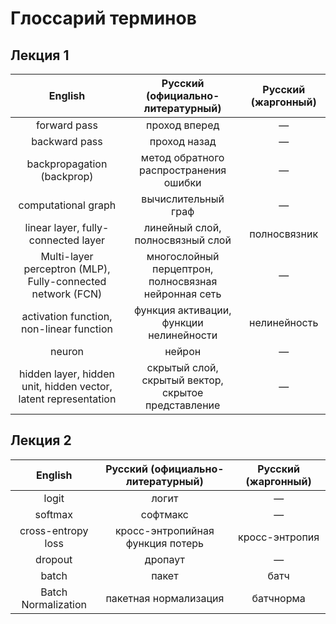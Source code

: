 # Глоссарий терминов

## Лекция 1

|                             English                             |          Русский (официально-литературный)           |   Русский (жаргонный)   |
|:---------------------------------------------------------------:|:----------------------------------------------------:|:-----------------------:|
|                          forward pass                           |                    проход вперед                     |         &mdash;         |
|                          backward pass                          |                     проход назад                     |         &mdash;         |
|                   backpropagation (backprop)                    |        метод обратного распространения ошибки        |         &mdash;         |
|                       computational graph                       |                 вычислительный граф                  |         &mdash;         |
|               linear layer, fully-connected layer               |           линейный слой, полносвязный слой           |      полносвязник       |
|   Multi-layer perceptron (MLP), Fully-connected network (FCN)   | многослойный перцептрон, полносвязная нейронная сеть |         &mdash;         |
|            activation function, non-linear function             |       функция активации, функции нелинейности        |      нелинейность       |
|                             neuron                              |                        нейрон                        |         &mdash;         |
| hidden layer, hidden unit, hidden vector, latent representation | скрытый слой, скрытый вектор, скрытое представление  |         &mdash;         |                                                             |                                                      |                         |

## Лекция 2

|       English       | Русский (официально-литературный) | Русский (жаргонный) |
|:-------------------:|:---------------------------------:|:-------------------:|
|        logit        |               логит               |       &mdash;       |
|       softmax       |             софтмакс              |       &mdash;       |
| cross-entropy loss  | кросс-энтропийная функция потерь  |   кросс-энтропия    |
|       dropout       |              дропаут              |       &mdash;       |
|        batch        |               пакет               |        батч         |
| Batch Normalization |       пакетная нормализация       |      батчнорма      |

